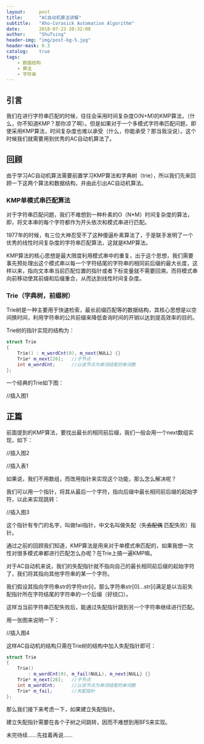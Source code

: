 ```yaml
---
layout:     post
title:      "AC自动机算法讲解"
subtitle:   "Aho-Corasick Automation Algorithm"
date:       2018-07-23 20:32:00
author:     "ShuTsing"
header-img: "img/post-bg-5.jpg"
header-mask: 0.3
catalog:    true
tags:
    - 数据结构
    - 算法
    - 字符串
---
```


## 引言

我们在进行字符串匹配的时候，往往会采用时间复杂度O(N+M)的KMP算法，（什么，你不知道KMP？那你凉了啊）。但是如果对于一个多模式字符串匹配问题，即使采用KMP算法，时间复杂度也难以承受（什么，你能承受？那当我没说）。这个时候我们就需要用到优秀的AC自动机算法了。

## 回顾

由于学习AC自动机算法需要前置学习KMP算法和字典树（trie），所以我们先来回顾一下这两个算法和数据结构，并由此引出AC自动机算法。

### KMP单模式串匹配算法

对于字符串匹配问题，我们不难想到一种朴素的O（N*M）时间复杂度的算法，即，将文本串的每个字符都作为开头依次和模式串进行匹配。

1977年的时候，有三位大神忍受不了这种傻逼朴素算法了，于是联手发明了一个优秀的线性时间复杂度的字符串匹配算法，这就是KMP算法。

KMP算法的核心思想是最大限度利用模式串中的重复，出于这个思想，我们需要事先预处理出这个模式串以每一个字符结尾的字符串的相同前后缀的最大长度，这样以来，指向文本串当前匹配位置的指针或者下标变量就不需要回溯，而将模式串向前移动使其前缀和后缀重合，从而达到线性时间复杂度。

### Trie（字典树，前缀树）

Trie树是一种主要用于快速检索，最长前缀匹配等的数据结构，其核心思想是以空间换时间，利用字符串的公共前缀来降低查询时间的开销以达到提高效率的目的。

Trie树的指针实现的结构为：

```cpp
struct Trie
{
    Trie() : m_wordCnt(0), m_next{NULL} {}
    Trie* m_next[26];   //子节点
    int m_wordCnt;      //以该节点为单词结尾的单词数
};
```

一个经典的Trie如下图：

//插入图1

## 正篇

前面提到的KMP算法，要找出最长的相同前后缀，我们一般会用一个next数组实现，如下：

//插入图2

//插入表1

如果说，我们不用数组，而改用指针来实现这个功能，那么怎么解决呢？

我们可以用一个指针，将其从最后一个字符，指向后缀中最长相同前后缀的起始字符，以此来实现跳转：

//插入图3

这个指针有专门的名字，叫做fail指针，中文名叫做失配（~~失去配偶~~ 匹配失败）指针。

通过之前的回顾我们知道，KMP算法是用来对于单模式串匹配的，如果我想一次性对很多模式串都进行匹配怎么办呢？在Trie上搞一遍KMP嘛。

对于AC自动机来说，我们的失配指针就不指向自己的最长相同前后缀的起始字符了，我们将其指向其他字符串的某一个字符。

我们假设其指向字符串str的字符str[i]，那么字符串str[0]...str[i]满足是以当前失配指针所在字符结尾的字符串的一个后缀（好绕口）。

这样当当前字符串匹配失败后，能通过失配指针跳到另一个字符串继续进行匹配。

用一张图来说明一下：

//插入图4

这样AC自动机的结构只需在Trie树的结构中加入失配指针即可：

```cpp
struct Trie
{
    Trie()
        : m_wordCnt(0), m_fail(NULL), m_next{NULL} {}
    Trie* m_next[26];   //子节点
    int m_wordCnt;      //以该节点为单词结尾的单词数
    Trie* m_fail;       //失配指针
};
```

那么我们接下来考虑一下，如果建立失配指针。

建立失配指针需要在各个子树之间跳转，因而不难想到用BFS来实现。

未完待续……先挂着再说……

